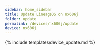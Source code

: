 ```yaml
---
sidebar: home_sidebar
title: Update LineageOS on nx606j
folder: update
permalink: /devices/nx606j/update
device: nx606j
---
```

{% include templates/device_update.md %}
